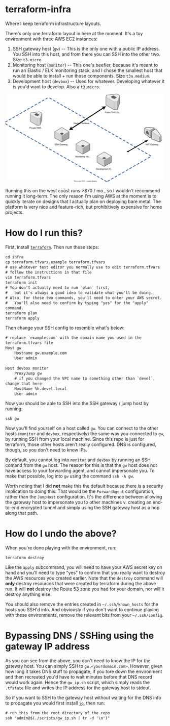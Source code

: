 # terraform-infra

Where I keep terraform infrastructure layouts.

There's only one terraform layout in here at the moment.
It's a toy environment with three AWS EC2 instances:

1. SSH gateway host (`gw`) -- This is the only one with a public IP address. You SSH into this host, and from there you can SSH into the other two. Size `t3.micro`.
2. Monitoring host (`monitor`) -- This one's beefier, because it's meant to run an Elastic / ELK monitoring stack, and I chose the smallest host that would be able to install + run those components. Size `t3a.medium`.
3. Development host (`devbox`) -- Used for whatever. Developing whatever it is you'd want to develop. Also a `t3.micro`.

![Architecture diagram](/arch_diagram.svg)

Running this on the west coast runs >$70 / mo., so I wouldn't recommend running it long-term.
The only reason I'm using AWS at the moment is to quickly iterate on designs that I actually plan on deploying bare metal.
The platform is very nice and feature-rich, but prohibitively expensive for home projects.

# How do I run this?

First, install [`terraform`][terraform].
Then run these steps:

    cd infra
    cp terraform.tfvars.example terraform.tfvars
    # use whatever text editor you normally use to edit terraform.tfvars
    # follow the instructions in that file
    vim terraform.tfvars 
    terraform init
    # You don't actually need to run `plan` first,
    #   but it's always a good idea to validate what you'll be doing.
    # Also, for these two commands, you'll need to enter your AWS secret.
    #   You'll also need to confirm by typing "yes" for the "apply" command.
    terraform plan
    terraform apply

Then change your SSH config to resemble what's below:

    # replace `example.com` with the domain name you used in the terraform.tfvars file
    Host gw
        Hostname gw.example.com
        User admin

    Host devbox monitor
        ProxyJump gw
        # if you changed the VPC name to something other than `devel`, change that here
        HostName %h.devel.local
        User admin

Now you should be able to SSH into the SSH gateway / jump host by running:

    ssh gw

Now you'll find yourself on a host called `gw`.
You can connect to the other hosts (`monitor` and `devbox`, respectively) the same way you connected to `gw`, by running SSH from your local machine.
Since this repo is just for terraform, those other hosts aren't really configured. DNS is configured, though, so you don't need to know IPs.

By default, you cannot log into `monitor` and `devbox` by running an SSH comand from the `gw` host.
The reason for this is that the `gw` host does not have access to your forwarding agent, and cannot impersonate you.
To make that possible, log into `gw` using the command `ssh -A gw`.

Worth noting that I did **not** make this the default because there is a security implication to doing this.
That would be the `ForwardAgent` configuration, rather than the `JumpHost` configuration.
It's the difference between allowing the gateway host to impersonate you to other machines v. creating an end-to-end encrypted tunnel and simply using the SSH gateway host as a hop along that path.

# How do I undo the above?

When you're done playing with the environment, run:

    terraform destroy

Like the `apply` subcommand, you will need to have your AWS secret key on hand and you'll need to type "yes" to confirm that you really want to destroy the AWS resources you created earlier.
Note that the `destroy` command will **only** destroy resources that were created by terraform during the above run.
It will **not** destroy the Route 53 zone you had for your domain, nor will it destroy anything else.

You should also remove the entries created in `~/.ssh/known_hosts` for the hosts you SSH'd into.
And obviously if you don't want to continue playing with these environments, remove the relevant bits from your `~/.ssh/config`.

# Bypassing DNS / SSHing using the gateway IP address

As you can see from the above, you don't need to know the IP for the gateway host.
You can simply SSH to `gw.<yourdomain.com>`.
However, given how long it takes DNS stuff to propagate, if you tore down the environment and then recreated you'd have to wait minutes before that DNS record would work again.
Hence the `gw_ip.sh` script, which simply reads the `.tfstate` file and writes the IP address for the gateway host to stdout.

So if you want to SSH to the gateway host without waiting for the DNS info to propagate you would first install [`jq`][], then run:

    # run this from the root directory of the repo
    ssh "admin@$(./scripts/gw_ip.sh | tr -d '\n')"

[terraform]: https://www.terraform.io/
[`jq`]: https://stedolan.github.io/jq/


